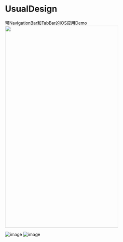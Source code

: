 # UsualDesign
带NavigationBar和TabBar的iOS应用Demo
<img src="https://github.com/AnthonyFrom/UsualDesign/blob/master/Pics/IMG_3697.jpeg" width="375" height="667">

![image](https://github.com/AnthonyFrom/UsualDesign/blob/master/Pics/IMG_3776.PNG)
![image](https://github.com/AnthonyFrom/UsualDesign/blob/master/Pics/IMG_3777.PNG)